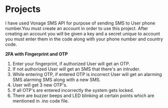 # Projects

I have used Vonage SMS API for purpose of sending SMS to User phone number.You must create an account in order to use this project.
After creating an account you will be given a key and a secret unique to account you must enter them in the code along with your phone number and country code.


**2FA with Fingerprint and OTP**
1. Enter your fingerprint, if authorized User will get an OTP.
2. If not authorized User will get an SMS that there's an intruder.
3. While entering OTP, if entered OTP is incorrect User will get an alarming SMS alarming SMS along with a new SMS.
4. User will get 3 new OTP's.
5. If all OTP's are entered incorrectly the system gets locked.
6. There are buzzer beeps and LED blinking at certain points which are mentioned in .ino code file.
